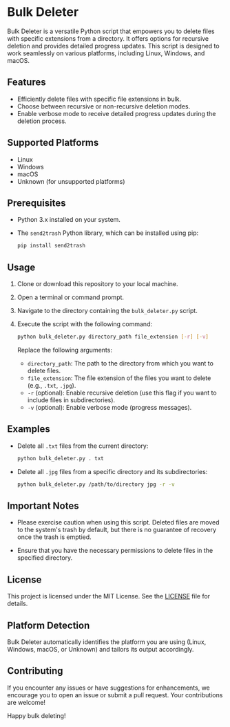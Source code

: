 # Bulk Deleter

Bulk Deleter is a versatile Python script that empowers you to delete files with specific extensions from a directory. It offers options for recursive deletion and provides detailed progress updates. This script is designed to work seamlessly on various platforms, including Linux, Windows, and macOS.

## Features

- Efficiently delete files with specific file extensions in bulk.
- Choose between recursive or non-recursive deletion modes.
- Enable verbose mode to receive detailed progress updates during the deletion process.

## Supported Platforms

- Linux
- Windows
- macOS
- Unknown (for unsupported platforms)

## Prerequisites

- Python 3.x installed on your system.
- The `send2trash` Python library, which can be installed using pip:

  ```bash
  pip install send2trash
  ```

## Usage

1. Clone or download this repository to your local machine.

2. Open a terminal or command prompt.

3. Navigate to the directory containing the `bulk_deleter.py` script.

4. Execute the script with the following command:

   ```bash
   python bulk_deleter.py directory_path file_extension [-r] [-v]
   ```

   Replace the following arguments:

   - `directory_path`: The path to the directory from which you want to delete files.
   - `file_extension`: The file extension of the files you want to delete (e.g., `.txt`, `.jpg`).
   - `-r` (optional): Enable recursive deletion (use this flag if you want to include files in subdirectories).
   - `-v` (optional): Enable verbose mode (progress messages).

## Examples

- Delete all `.txt` files from the current directory:

  ```bash
  python bulk_deleter.py . txt
  ```

- Delete all `.jpg` files from a specific directory and its subdirectories:

  ```bash
  python bulk_deleter.py /path/to/directory jpg -r -v
  ```

## Important Notes

- Please exercise caution when using this script. Deleted files are moved to the system's trash by default, but there is no guarantee of recovery once the trash is emptied.

- Ensure that you have the necessary permissions to delete files in the specified directory.

## License

This project is licensed under the MIT License. See the [LICENSE](LICENSE) file for details.

## Platform Detection

Bulk Deleter automatically identifies the platform you are using (Linux, Windows, macOS, or Unknown) and tailors its output accordingly.

## Contributing

If you encounter any issues or have suggestions for enhancements, we encourage you to open an issue or submit a pull request. Your contributions are welcome!

Happy bulk deleting!
